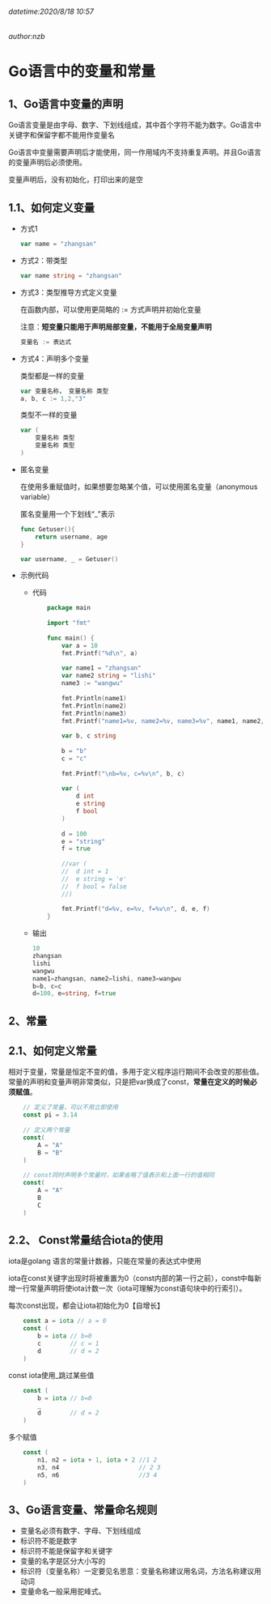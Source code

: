 ###### datetime:2020/8/18 10:57
###### author:nzb

# Go语言中的变量和常量

## 1、Go语言中变量的声明

Go语言变量是由字母、数字、下划线组成，其中首个字符不能为数字。Go语言中关键字和保留字都不能用作变量名

Go语言中变量需要声明后才能使用，同一作用域内不支持重复声明。并且Go语言的变量声明后必须使用。

变量声明后，没有初始化，打印出来的是空

## 1.1、如何定义变量

- 方式1

    ```go
    var name = "zhangsan"
    ```

- 方式2：带类型

    ```go
    var name string = "zhangsan"
    ```

- 方式3：类型推导方式定义变量

    在函数内部，可以使用更简略的 := 方式声明并初始化变量

    注意：**短变量只能用于声明局部变量，不能用于全局变量声明**

    ```go
    变量名 := 表达式
    ```

- 方式4：声明多个变量

    类型都是一样的变量

    ```go
    var 变量名称， 变量名称 类型
    a, b, c := 1,2,"3"
    ```

    类型不一样的变量

    ```go
    var (
        变量名称 类型
        变量名称 类型
    )
    ```

- 匿名变量

    在使用多重赋值时，如果想要忽略某个值，可以使用匿名变量（anonymous variable）
    
    匿名变量用一个下划线“_”表示
    
    ```go
    func Getuser(){
        return username, age
    }
    
    var username, _ = Getuser()
    
    ```

- 示例代码
    - 代码
        ```go
            package main
            
            import "fmt"
            
            func main() {
                var a = 10
                fmt.Printf("%d\n", a)
            
                var name1 = "zhangsan"
                var name2 string = "lishi"
                name3 := "wangwu"
            
                fmt.Println(name1)
                fmt.Println(name2)
                fmt.Println(name3)
                fmt.Printf("name1=%v, name2=%v, name3=%v", name1, name2, name3)
            
                var b, c string
            
                b = "b"
                c = "c"
            
                fmt.Printf("\nb=%v, c=%v\n", b, c)
            
                var (
                    d int
                    e string
                    f bool
                )
            
                d = 100
                e = "string"
                f = true
            
                //var (
                //	d int = 1
                //	e string = 'e'
                //	f bool = false
                //)
            
                fmt.Printf("d=%v, e=%v, f=%v\n", d, e, f)
            }
        ```
    
    - 输出
        ```go
        10
        zhangsan
        lishi
        wangwu
        name1=zhangsan, name2=lishi, name3=wangwu
        b=b, c=c
        d=100, e=string, f=true
        ```

## 2、常量

## 2.1、如何定义常量

相对于变量，常量是恒定不变的值，多用于定义程序运行期间不会改变的那些值。常量的声明和变量声明非常类似，只是把var换成了const，**常量在定义的时候必须赋值**。

```go
    // 定义了常量，可以不用立即使用
    const pi = 3.14
    
    // 定义两个常量
    const(
        A = "A"
        B = "B"
    )
    
    // const同时声明多个常量时，如果省略了值表示和上面一行的值相同
    const(
        A = "A"
        B
        C
    )
```

## 2.2、 Const常量结合iota的使用

iota是golang 语言的常量计数器，只能在常量的表达式中使用

iota在const关键字出现时将被重置为0（const内部的第一行之前），const中每新增一行常量声明将使iota计数一次（iota可理解为const语句块中的行索引）。

每次const出现，都会让iota初始化为0【自增长】

```go
    const a = iota // a = 0
    const (
        b = iota // b=0
        c        // c = 1
        d        // d = 2
    )
```

const  iota使用_跳过某些值

```go
    const (
        b = iota // b=0
        _
        d        // d = 2
    )
```

多个赋值

```go
    const (
        n1, n2 = iota + 1, iota + 2 //1 2
        n3, n4                      // 2 3
        n5, n6                      //3 4
    )

```

## 3、Go语言变量、常量命名规则

- 变量名必须有数字、字母、下划线组成
- 标识符不能是数字
- 标识符不能是保留字和关键字
- 变量的名字是区分大小写的
- 标识符（变量名称）一定要见名思意：变量名称建议用名词，方法名称建议用动词
- 变量命名一般采用驼峰式。
